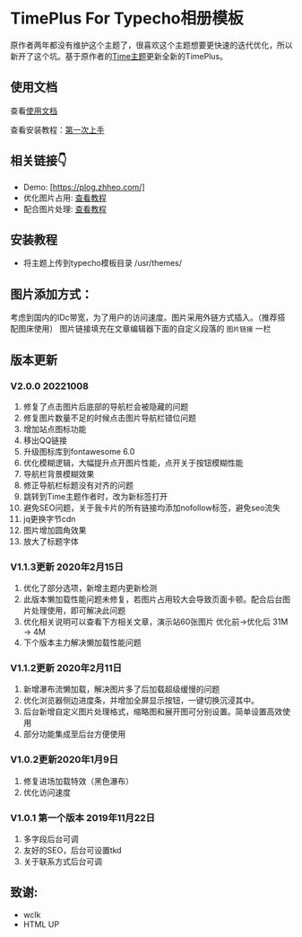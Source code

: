 # TimePlus For Typecho相册模板

原作者两年都没有维护这个主题了，很喜欢这个主题想要更快速的迭代优化，所以新开了这个坑。基于原作者的[Time主题](github.com/wclk/time)更新全新的TimePlus。

## 使用文档

查看[使用文档](https://github.com/zhheo/TimePlus/wiki)

查看安装教程：[第一次上手](https://github.com/zhheo/TimePlus/wiki/%E7%AC%AC%E4%B8%80%E6%AC%A1%E4%B8%8A%E6%89%8B)

## 相关链接👇
* Demo: [https://plog.zhheo.com/]
* 优化图片占用: [查看教程](https://github.com/zhheo/TimePlus/wiki/Time%E7%9B%B8%E5%86%8C%E5%9B%BE%E5%86%8C%E4%BC%98%E5%8C%96%E6%96%B9%E6%A1%88-%E7%BC%A9%E7%95%A5%E5%9B%BE%E5%8E%8B%E7%BC%A9%E5%92%8Cwebp%E8%87%AA%E9%80%82%E5%BA%94)
* 配合图片处理: [查看教程](https://github.com/zhheo/TimePlus/wiki/%E9%98%BF%E9%87%8C%E4%BA%91oss%E3%80%81%E5%8F%88%E6%8B%8D%E4%BA%91%E5%82%A8%E5%AD%98%E7%AD%89%E5%82%A8%E5%AD%98%E6%A1%B6%E5%9B%BE%E7%89%87%E5%A4%84%E7%90%86%E4%BB%8B%E7%BB%8D-%E2%80%93%E9%85%8D%E5%90%88-Time%E6%97%B6%E5%85%89%E7%9B%B8%E5%86%8C%E4%BD%BF%E7%94%A8)

## 安装教程
-  将主题上传到typecho模板目录 /usr/themes/

## 图片添加方式：
考虑到国内的IDc带宽，为了用户的访问速度。图片采用外链方式插入。（推荐搭配图床使用）
图片链接填充在文章编辑器下面的自定义段落的 ```图片链接```  一栏

## 版本更新

### V2.0.0 20221008

1. 修复了点击图片后底部的导航栏会被隐藏的问题
2. 修复图片数量不足的时候点击图片导航栏错位问题
3. 增加站点图标功能
4. 移出QQ链接
5. 升级图标库到fontawesome 6.0
6. 优化模糊逻辑，大幅提升点开图片性能，点开关于按钮模糊性能
7. 导航栏背景模糊效果
8. 修正导航栏标题没有对齐的问题
9. 跳转到Time主题作者时，改为新标签打开
10. 避免SEO问题，关于我卡片的所有链接均添加nofollow标签，避免seo流失
11. jq更换字节cdn
12. 图片增加圆角效果
13. 放大了标题字体

### V1.1.3更新 2020年2月15日
1. 优化了部分选项，新增主题内更新检测
2. 此版本懒加载性能问题未修复，若图片占用较大会导致页面卡顿。配合后台图片处理使用，即可解决此问题
3. 优化相关说明可以查看下方相关文章，演示站60张图片 优化前→优化后  31M → 4M
4. 下个版本主力解决懒加载性能问题

### V1.1.2更新 2020年2月11日
1. 新增瀑布流懒加载，解决图片多了后加载超级缓慢的问题
2. 优化浏览器侧边进度条，并增加全屏显示按钮，一键切换沉浸其中。
3. 后台新增自定义图片处理格式，缩略图和展开图可分别设置。简单设置高效使用
4. 部分功能集成至后台方便使用

### V1.0.2更新2020年1月9日
1. 修复进场加载特效（黑色瀑布）
2. 优化访问速度

### V1.0.1 第一个版本 2019年11月22日
1. 多字段后台可调
2. 友好的SEO，后台可设置tkd
3. 关于联系方式后台可调

## 致谢:
- wclk
- HTML UP
